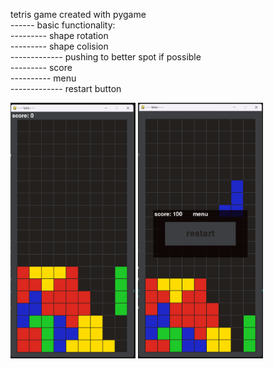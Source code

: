 
tetris game created with pygame<br>
------ basic functionality:<br>
--------- shape rotation<br>
--------- shape colision<br>
------------- pushing to better spot if possible<br>
--------- score<br>
---------- menu<br>
------------- restart button<br>

<img src="screenshot1.png" width="200">
<img src="screenshot2.png" width="200">
